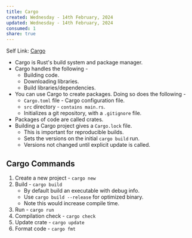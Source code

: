 ```yaml
---
title: Cargo
created: Wednesday - 14th February, 2024
updated: Wednesday - 14th February, 2024
consumed: 1
share: true
---
```


Self Link: [Cargo](Cargo.md)

* Cargo is Rust's build system and package manager.
* Cargo handles the following - 
  * Building code.
  * Downloading libraries.
  * Build libraries/dependencies.
* You can use Cargo to create packages. Doing so does the following - 
  * `Cargo.toml` file - Cargo configuration file.
  * `src` directory - `contains main.rs`.
  * Initializes a git repository, with a `.gitignore` file.
* Packages of code are called crates.
* Building a Cargo project gives a `Cargo.lock` file.
  * This is important for reproducible builds.
  * Sets the versions on the initial `cargo build` run.
  * Versions not changed until explicit update is called.

## Cargo Commands

1. Create a new project - `cargo new`
1. Build - `cargo build`
   * By default build an executable with debug info.
   * Use `cargo build --release` for optimized binary.
   * Note this would increase compile time.
1. Run - `cargo run`
1. Compilation check - `cargo check`
1. Update crate - `cargo update`
1. Format code - `cargo fmt`
